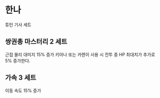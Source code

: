# 한나

튜턴 기사 세트

## 쌍권총 마스터리 2 세트

근접 물리 대미지 15% 증가
키아나 또는 카렌이 사용 시 전투 중 HP 최대치가 추가로 5% 증가한다.

## 가속 3 세트

이동 속도 15% 증가
